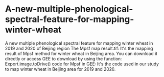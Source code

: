 # A-new-multiple-phenological-spectral-feature-for-mapping-winter-wheat
A new multiple phenological spectral feature for mapping winter wheat in 2019 and 2020 of Beijing region
The Mpsf map result.tif: It's the mapping result of Mpsf method for winter wheat in Beijing area. You can download it directly or access GEE to download by using the function: Export.image.toDrive()
code for Mpsf in GEE: It's the code used in our study to map winter wheat in Beijing area for 2019 and 2020. 
